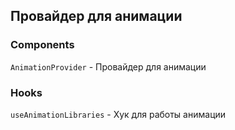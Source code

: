 ## Провайдер для анимации

### Components

`AnimationProvider` - Провайдер для анимации

### Hooks

`useAnimationLibraries` - Хук для работы анимации
